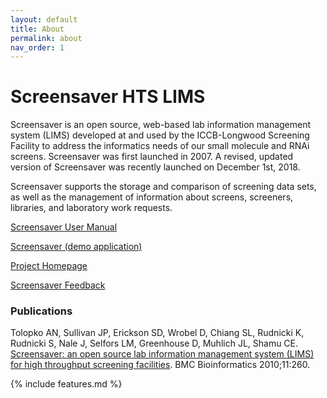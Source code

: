 ```yaml
---
layout: default
title: About
permalink: about
nav_order: 1
---
```

# Screensaver HTS LIMS

Screensaver is an open source, web-based lab information management system (LIMS) developed at and used by the ICCB-Longwood Screening Facility to address the informatics needs of our small molecule and RNAi screens. Screensaver was first launched in 2007. A revised, updated version of Screensaver was recently launched on December 1st, 2018. 

Screensaver supports the storage and comparison of screening data sets, as well as the management of information about screens, screeners, libraries, and laboratory work requests.

[Screensaver User Manual](https://iccb.med.harvard.edu/files/iccb/files/ss2_usermanual_12042018.pdf)

[Screensaver (demo application)](https://demo.screensaver.med.harvard.edu/)

[Project Homepage](https://github.com/hmsiccbl/screensaver)

[Screensaver Feedback](mailto:screensaver-feedback@hms.harvard.edu)

### Publications
Tolopko AN, Sullivan JP, Erickson SD, Wrobel D, Chiang SL, Rudnicki K, Rudnicki S, Nale J, Selfors LM, Greenhouse D, Muhlich JL, Shamu CE. [Screensaver: an open source lab information management system (LIMS) for high throughput screening facilities](https://iccb.med.harvard.edu/publications/screensaver-open-source-lab-information-management-system-lims-high-throughput). BMC Bioinformatics 2010;11:260.


{% include features.md %}

